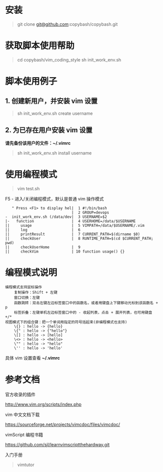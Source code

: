 # 安装

> git clone git@github.com:copybash/copybash.git

# 获取脚本使用帮助

> cd copybash/vim_coding_style
> sh init_work_env.sh

# 脚本使用例子 

## 1. 创建新用户，并安装 vim 设置 

> sh init_work_env.sh create username

## 2. 为已存在用户安装 vim 设置 

**请先备份该用户的文件：~/.vimrc**

> sh init_work_env.sh install username

# 使用编程模式

> vim test.sh

F5  - 进入/关闭编程模式，默认是普通 vim 操作模式
```
   " Press <F1> to display hel|  1 #!/bin/bash
                              |  2 GROUP=devops
-  init_work_env.sh (/data/dev|  3 USERNAME=$2
|-   function                 |  4 USERHOME=/data/$USERNAME
||     usage                  |  5 VIMPATH=/data/$USERNAME/.vim
||     log                    |  6 
||     printResult            |  7 CURRENT_PATH=$(dirname $0)
||     checkUser              |  8 RUNTIME_PATH=$(cd $CURRENT_PATH; pwd)
||     checkUserHome          |  9 
||     checkVim               | 10 function usage() {}
```

# 编程模式说明

```
编程模式支持鼠标操作
    复制操作：Shift + 左键
    窗口切换：左键
    函数跳转：双击左键左边标签窗口中的函数名，或者用键盘上下键移动光标到该函数名 + p
    标签折叠：左键单机左边标签窗口中的 - 收起列表，点击 + 展开列表，也可用键盘 +/*
视图模式下的组合键：把一个单词用指定的符号括起来(非编程模式也支持)
    \{} : hello -> {hello} 
    \{" : hello -> {"hello"} 
    \[] : hello -> [hello]
    \<> : hello -> <hello>
    \"" : hello -> "hello"
    \'' : hello -> 'hello'
```

具体 vim 设置查看 **~/.vimrc**

# 参考文档

官方收录的插件

http://www.vim.org/scripts/index.php

vim 中文文档下载

https://sourceforge.net/projects/vimcdoc/files/vimcdoc/

vimScript 编程书籍

https://github.com/sjl/learnvimscriptthehardway.git

入门手册

> vimtutor
